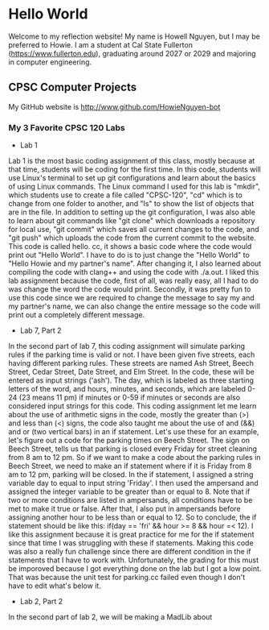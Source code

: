 # Hello World

Welcome to my reflection website! My name is Howell Nguyen, but I may be preferred to Howie. I am a student at Cal State Fullerton (https://www.fullerton.edu), graduating around 2027 or 2029 and majoring in computer engineering.

## CPSC Computer Projects

My GitHub website is http://www.github.com/HowieNguyen-bot

### My 3 Favorite CPSC 120 Labs

* Lab 1

Lab 1 is the most basic coding assignment of this class, mostly because at that time, students will be coding for the first time. In this code, students will use Linux's terminal to set up git configurations and learn about the basics of using Linux commands. The Linux command I used for this lab is "mkdir", which students use to create a file called "CPSC-120", "cd" which is to change from one folder to another, and "ls" to show the list of objects that are in the file. In addition to setting up the git configuration, I was also able to learn about git commands like "git clone" which downloads a repository for local use, "git commit" which saves all current changes to the code, and "git push" which uploads the code from the current commit to the website. This code is called hello. cc, it shows a basic code where the code would print out "Hello World". I have to do is to just change the "Hello World" to "Hello Howie and my partner's name". After changing it, I also learned about compiling the code with clang++ and using the code with ./a.out. I liked this lab assignment because the code, first of all, was really easy, all I had to do was change the word the code would print. Secondly, it was pretty fun to use this code since we are required to change the message to say my and my partner's name, we can also change the entire message so the code will print out a completely different message. 

* Lab 7, Part 2

In the second part of lab 7, this coding assignment will simulate parking rules if the parking time is valid or not. I have been given five streets, each having different parking rules. These streets are named Ash Street, Beech Street, Cedar Street, Date Street, and Elm Street. In the code, these will be entered as input strings ('ash'). The day, which is labeled as three starting letters of the word, and hours, minutes, and seconds, which are labeled 0-24 (23 means 11 pm) if minutes or 0-59 if minutes or seconds are also considered input strings for this code. This coding assignment let me learn about the use of arithmetic signs in the code, mostly the greater than (>) and less than (<) signs, the code also taught me about the use of and (&&) and or (two vertical bars) in an if statement. Let's use these for an example, let's figure out a code for the parking times on Beech Street. The sign on Beech Street, tells us that parking is closed every Friday for street cleaning from 8 am to 12 pm. So if we want to make a code about the parking rules in Beech Street, we need to make an if statement where if it is Friday from 8 am to 12 pm, parking will be closed. In the if statement, I assigned a string variable day to equal to input string 'Friday'. I then used the ampersand and assigned the integer variable to be greater than or equal to 8. Note that if two or more conditions are listed in ampersands, all conditions have to be met to make it true or false. After that, I also put in ampersands before assigning another hour to be less than or equal to 12. So to conclude, the if statement should be like this: if(day == 'fri' && hour >= 8 && hour =< 12). I like this assignment because it is great practice for me for the if statement since that time I was struggling with these if statements. Making this code was also a really fun challenge since there are different condition in the if statements that I have to work with. Unfortunately, the grading for this must be imporoved because I got everything done on the lab but I got a low point. That was because the unit test for parking.cc failed even though I don't have to edit what's below it.

* Lab 2, Part 2

In the second part of lab 2, we will be making a MadLib about 





